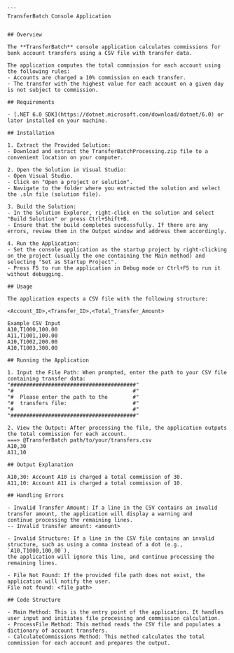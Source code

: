 ````
```
TransferBatch Console Application
````
```

## Overview

The **TransferBatch** console application calculates commissions for bank account transfers using a CSV file with transfer data. 

The application computes the total commission for each account using the following rules:
- Accounts are charged a 10% commission on each transfer.
- The transfer with the highest value for each account on a given day is not subject to commission.

## Requirements

- [.NET 6.0 SDK](https://dotnet.microsoft.com/download/dotnet/6.0) or later installed on your machine.

## Installation

1. Extract the Provided Solution:
- Download and extract the TransferBatchProcessing.zip file to a convenient location on your computer.

2. Open the Solution in Visual Studio:
- Open Visual Studio.
- Click on "Open a project or solution".
- Navigate to the folder where you extracted the solution and select the .sln file (solution file).

3. Build the Solution:
- In the Solution Explorer, right-click on the solution and select "Build Solution" or press Ctrl+Shift+B.
- Ensure that the build completes successfully. If there are any errors, review them in the Output window and address them accordingly.

4. Run the Application:
- Set the console application as the startup project by right-clicking on the project (usually the one containing the Main method) and selecting "Set as Startup Project".
- Press F5 to run the application in Debug mode or Ctrl+F5 to run it without debugging.

## Usage

The application expects a CSV file with the following structure:

<Account_ID>,<Transfer_ID>,<Total_Transfer_Amount>

Example CSV Input
A10,T1000,100.00
A11,T1001,100.00
A10,T1002,200.00
A10,T1003,300.00

## Running the Application

1. Input the File Path: When prompted, enter the path to your CSV file containing transfer data:
"########################################"
"#                                      #"
"#  Please enter the path to the        #"
"#  transfers file:                     #"
"#                                      #"
"########################################"

2. View the Output: After processing the file, the application outputs the total commission for each account.
===> @TransferBatch path/to/your/transfers.csv
A10,30
A11,10

## Output Explanation

A10,30: Account A10 is charged a total commission of 30.
A11,10: Account A11 is charged a total commission of 10.

## Handling Errors

- Invalid Transfer Amount: If a line in the CSV contains an invalid transfer amount, the application will display a warning and 
continue processing the remaining lines.
-- Invalid transfer amount: <amount>

- Invalid Structure: If a line in the CSV file contains an invalid structure, such as using a comma instead of a dot (e.g., `A10,T1000,100,00`), 
the application will ignore this line, and continue processing the remaining lines.

- File Not Found: If the provided file path does not exist, the application will notify the user.
File not found: <file_path>

## Code Structure

- Main Method: This is the entry point of the application. It handles user input and initiates file processing and commission calculation.
- ProcessFile Method: This method reads the CSV file and populates a dictionary of account transfers.
- CalculateCommissions Method: This method calculates the total commission for each account and prepares the output.
